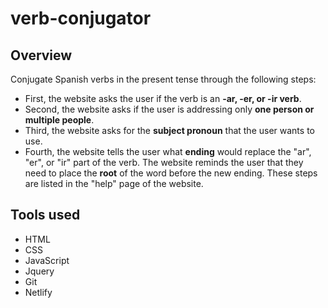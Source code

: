 # verb-conjugator

## Overview
Conjugate Spanish verbs in the present tense through the following steps:
- First, the website asks the user if the verb is an **-ar, -er, or -ir verb**.
- Second, the website asks if the user is addressing only **one person or multiple people**.
- Third, the website asks for the **subject pronoun** that the user wants to use.
- Fourth, the website tells the user what **ending** would replace the "ar", "er", or "ir" part of the verb. The website reminds the user that they need to place the **root** of the word before the new ending.
These steps are listed in the "help" page of the website.

## Tools used
- HTML
- CSS
- JavaScript
- Jquery
- Git
- Netlify